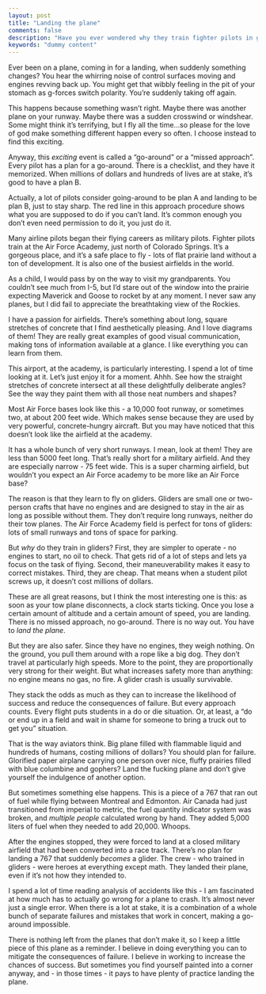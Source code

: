 ```yaml
---
layout: post
title: "Landing the plane"
comments: false
description: "Have you ever wondered why they train fighter pilots in gliders?"
keywords: "dummy content"
---
```


Ever been on a plane, coming in for a landing, when suddenly something changes?  You hear the whirring noise of control surfaces moving and engines revving back up. You might get that wibbly feeling in the pit of your stomach as g-forces switch polarity. You’re suddenly taking off again. 

This happens because something wasn’t right. Maybe there was another plane on your runway. Maybe there was a sudden crosswind or windshear. Some might think it’s terrifying, but I fly all the time…so please for the love of god make something different happen every so often. I choose instead to find this exciting.

Anyway, this *exciting* event is called a “go-around” or a “missed approach”. Every pilot has a plan for a go-around. There is a checklist, and they have it memorized. When millions of dollars and hundreds of lives are at stake, it’s good to have a plan B.

Actually, a lot of pilots consider going-around to be plan A and landing to be plan B, just to stay sharp. The red line in this approach procedure shows what you are supposed to do if you can’t land. It’s common enough you don’t even need permission to do it, you just do it. 

Many airline pilots began their flying careers as military pilots. Fighter pilots train at the Air Force Academy, just north of Colorado Springs. It’s a gorgeous place, and it’s a safe place to fly - lots of flat prairie land without a ton of development. It is also one of the busiest airfields in the world. 

As a child, I would pass by on the way to visit my grandparents. You couldn’t see much from I-5, but I’d stare out of the window into the prairie expecting Maverick and Goose to rocket by at any moment. I never saw any planes, but I did fail to appreciate the breathtaking view of the Rockies.

I have a passion for airfields. There’s something about long, square stretches of concrete that I find aesthetically pleasing. And I love diagrams of them! They are really great examples of good visual communication, making tons of information available at a glance. I like everything you can learn from them.

This airport, at the academy, is particularly interesting. I spend a lot of time looking at it. Let’s just enjoy it for a moment. Ahhh. See how the straight stretches of concrete intersect at all these delightfully deliberate angles? See the way they paint them with all those neat numbers and shapes?

Most Air Force bases look like this - a 10,000 foot runway, or sometimes two, at about 200 feet wide. Which makes sense because they are used by very powerful, concrete-hungry aircraft. But you may have noticed that this doesn’t look like the airfield at the academy.

It has a whole bunch of very short runways. I mean, look at them! They are less than 5000 feet long. That’s really short for a military airfield. And they are especially narrow - 75 feet wide. This is a super charming airfield, but wouldn’t you expect an Air Force academy to be more like an Air Force base?

The reason is that they learn to fly on gliders. Gliders are small one or two-person crafts that have no engines and are designed to stay in the air as long as possible without them. They don’t require long runways, neither do their tow planes. The Air Force Academy field is perfect for tons of gliders: lots of small runways and tons of space for parking.

But *why* do they train in gliders? First, they are simpler to operate - no engines to start, no oil to check. That gets rid of a lot of steps and lets ya focus on the task of flying. Second, their maneuverability makes it easy to correct mistakes. Third, they are cheap. That means when a student pilot screws up, it doesn’t cost millions of dollars. 

These are all great reasons, but I think the most interesting one is this: as soon as your tow plane disconnects, a clock starts ticking. Once you lose a certain amount of altitude and a certain amount of speed, you are landing. There is no missed approach, no go-around. There is no way out. You have to *land the plane*.

But they are also safer. Since they have no engines, they weigh nothing. On the ground, you pull them around with a rope like a big dog. They don’t travel at particularly high speeds. More to the point, they are proportionally very strong for their weight. But what increases safety more than anything: no engine means no gas, no fire. A glider crash is usually survivable. 

They stack the odds as much as they can to increase the likelihood of success and reduce the consequences of failure. But every approach counts. Every flight puts students in a do or die situation. Or, at least, a “do or end up in a field and wait in shame for someone to bring a truck out to get you” situation.

That is the way aviators think. Big plane filled with flammable liquid and hundreds of humans, costing millions of dollars? You should plan for failure. Glorified paper airplane carrying one person over nice, fluffy prairies filled with blue columbine and gophers? Land the fucking plane and don’t give yourself the indulgence of another option.

But sometimes something else happens. This is a piece of a 767 that ran out of fuel while flying between Montreal and Edmonton. Air Canada had just transitioned from imperial to metric, the fuel quantity indicator system was broken, and *multiple people* calculated wrong by hand. They added 5,000 liters of fuel when they needed to add 20,000. Whoops.

After the engines stopped, they were forced to land at a closed military airfield that had been converted into a race track. There’s no plan for landing a 767 that suddenly *becomes* a glider. The crew - who trained in gliders - were heroes at everything except math. They landed their plane, even if it’s not how they intended to.

I spend a lot of time reading analysis of accidents like this - I am fascinated at how much has to actually go wrong for a plane to crash. It’s almost never just a single error. When there is a lot at stake, it is a combination of a whole bunch of separate failures and mistakes that work in concert, making a go-around impossible.

There is nothing left from the planes that don’t make it, so I keep a little piece of this plane as a reminder. I believe in doing everything you can to mitigate the consequences of failure. I believe in working to increase the chances of success. But sometimes you find yourself painted into a corner anyway, and - in those times - it pays to have plenty of practice landing the plane.
